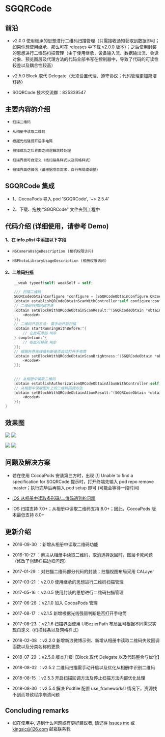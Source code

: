 
# SGQRCode


## 前沿

* v2.0.0 使用继承的思想进行二维码扫描管理（只需接收通知获取到数据即可；如果你想使用继承，那么可在 releases 中下载 v2.0.0 版本）；之后使用封装的思想进行二维码扫描管理（由于使用继承，设备输入流、数据输出流、会话对象、预览图层及代理方法的代码全部书写在控制器中，导致了代码的可读性较差以及耦合性较高）

* v2.5.0 Block 取代 Delegate（无须设置代理、遵守协议；代码管理更加简洁舒适）

* SGQRCode 技术交流群：825339547


## 主要内容的介绍

* `扫描二维码`<br>

* `从相册中读取二维码`<br>

* `根据光线强弱开启手电筒`<br>

* `扫描成功之后界面之间逻辑跳转处理`<br>

* `扫描界面可自定义（线扫描条样式以及网格样式）`<br>

* `扫描界面仿微信（请根据项目需求，自行布局或调整）`<br>


## SGQRCode 集成

* 1、CocoaPods 导入 pod 'SGQRCode', '~> 2.5.4'

* 2、下载、拖拽 “SGQRCode” 文件夹到工程中


## 代码介绍 (详细使用，请参考 Demo)

#### 1、在 info.plist 中添加以下字段

* `NSCameraUsageDescription (相机权限访问)`<br>

* `NSPhotoLibraryUsageDescription (相册权限访问)`<br>


#### 2、二维码扫描

```Objective-C
    __weak typeof(self) weakSelf = self;

    /// 扫描二维码
    SGQRCodeObtainConfigure *configure = [SGQRCodeObtainConfigure QRCodeObtainConfigure];
    [obtain establishQRCodeObtainScanWithController:self configure:configure];
    // 二维码扫描回调方法
    [obtain setBlockWithQRCodeObtainScanResult:^(SGQRCodeObtain *obtain, NSString *result) {
        <#code#>
    }];
    // 二维码开启方法: 需手动开启扫描
    [obtain startRunningWithBefore:^{
        // 在此可添加 HUD
    } completion:^{
        // 在此可移除 HUD
    }];
    // 根据外界光线值判断是否自动打开手电筒
    [obtain setBlockWithQRCodeObtainScanBrightness:^(SGQRCodeObtain *obtain, CGFloat brightness) {
        <#code#>
    }];
    
    
    /// 从相册中读取二维码    
    [obtain establishAuthorizationQRCodeObtainAlbumWithController:self];
    // 从相册中读取图片上的二维码回调方法
    [obtain setBlockWithQRCodeObtainAlbumResult:^(SGQRCodeObtain *obtain, NSString *result) {
        <#code#>
    }];
}
```


## 效果图

![](https://github.com/kingsic/SGQRCode/raw/master/Picture/sorgle1.png)       ![](https://github.com/kingsic/SGQRCode/raw/master/Picture/sorgle2.png)

![](https://github.com/kingsic/SGQRCode/raw/master/Picture/sorgle3.png)       ![](https://github.com/kingsic/SGQRCode/raw/master/Picture/sorgle4.png)


## 问题及解决方案

* 若在使用 CocoaPods 安装第三方时，出现 [!] Unable to find a specification for SGQRCode 提示时，打开终端先输入 pod repo remove master；执行完毕后再输入 pod setup 即可 (可能会等待一段时间)

* [iOS 从相册中读取条形码/二维码遇到的问题](https://blog.csdn.net/gaomingyangc/article/details/54017879)

* iOS 扫描支持 7.0+；从相册中读取二维码支持 8.0+；因此，CocoaPods 版本最低支持 8.0+


## 更新介绍

* 2016-09-30 ：新增从相册中读取二维码功能

* 2016-10-27 ：解决从相册中读取二维码，取消选择返回时，图层卡死问题（修改了创建扫描边框问题）

* 2017-01-29 ：对扫描二维码部分代码的封装；扫描视图布局采用 CALayer

* 2017-03-21 ：v2.0.0 使用继承的思想进行二维码扫描管理

* 2017-05-16 ：v2.0.5 使用封装的思想进行二维码扫描管理

* 2017-06-26 ：v2.1.0 加入 CocoaPods 管理

* 2017-08-17 ：v2.1.5 新增根据光线强弱判断是否打开手电筒

* 2017-08-23 ：v2.1.6 扫描界面使用 UIBezierPath 布局且可根据不同需求实现自定义（扫描线条以及网格样式）

* 2018-02-08  ：v2.2.0 新增新浪微博示例、新增从相册中读取二维码失败回调函数以及分类名称的更换

* 2018-07-29  ：v2.5.0 版本升级【Block 取代 Delegate 以及代码整合与优化】

* 2018-08-02  ：v2.5.2 二维码扫描需手动开启以及优化从相册中识别二维码

* 2018-08-15  ：v2.5.3 开启扫描回调方法及停止扫描方法内部优化处理

* 2018-08-30  ：v2.5.4 解决 Podfile 配置 use_frameworks! 情况下，资源找不到而导致程序崩溃问题


## Concluding remarks

* 如在使用中, 遇到什么问题或有更好建议者, 请记得 [Issues me](https://github.com/kingsic/SGQRCode/issues) 或 kingsic@126.com 邮箱联系我
